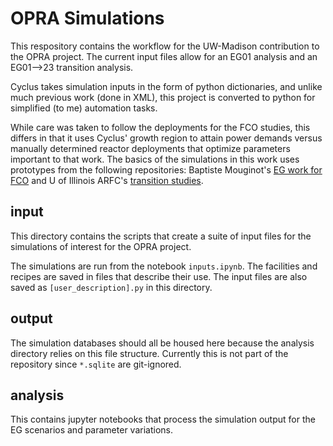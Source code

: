 # OPRA Simulations

This respository contains the workflow for the UW-Madison contribution to the
OPRA project. The current input files allow for an EG01 analysis and an
EG01-->23 transition analysis. 

Cyclus takes simulation inputs in the form of python dictionaries, and unlike
much previous work (done in XML), this project is converted to python for
simplified (to me) automation tasks.

While care was taken to follow the deployments for the FCO studies, this differs
in that it uses Cyclus' growth region to attain power demands versus manually
determined reactor deployments that optimize parameters important to that work.
The basics of the simulations in this work uses prototypes from the following
repositories: Baptiste Mouginot's [EG work for
FCO](https://github.com/bam241?tab=repositories&q=EG&type=&language=&sort=) and
U of Illinois ARFC's [transition
studies](https://github.com/arfc/transition-scenarios).

## input

This directory contains the scripts that create a suite of input files for the
simulations of interest for the OPRA project. 

The simulations are run from the notebook `inputs.ipynb`. The facilities and
recipes are saved in files that describe their use. The input files are also
saved as `[user_description].py` in this directory.

## output

The simulation databases should all be housed here because the analysis
directory relies on this file structure. Currently this is not part of the
repository since `*.sqlite` are git-ignored.

## analysis

This contains jupyter notebooks that process the simulation output for the EG
scenarios and parameter variations. 
